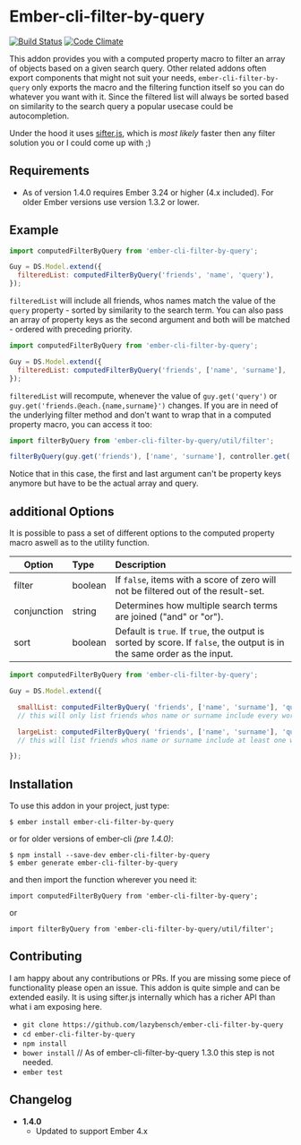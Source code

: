 # Ember-cli-filter-by-query



[![Build Status](https://travis-ci.org/lazybensch/ember-cli-filter-by-query.svg)](https://travis-ci.org/lazybensch/ember-cli-filter-by-query) [![Code Climate](https://codeclimate.com/github/lazybensch/ember-cli-filter-by-query/badges/gpa.svg)](https://codeclimate.com/github/lazybensch/ember-cli-filter-by-query)

This addon provides you with a computed property macro to filter an array of objects based on a given search query. Other related addons often export components that might not suit your needs, `ember-cli-filter-by-query` only exports the macro and the filtering function itself so you can do whatever you want with it. Since the filtered list will always be sorted based on similarity to the search query a popular usecase could be autocompletion.

Under the hood it uses [sifter.js](https://github.com/brianreavis/sifter.js/), which is _most likely_ faster then any filter solution you or I could come up with ;)

## Requirements
- As of version 1.4.0 requires Ember 3.24 or higher (4.x included). For older Ember versions use version 1.3.2 or lower.

## Example

```javascript
import computedFilterByQuery from 'ember-cli-filter-by-query';

Guy = DS.Model.extend({
  filteredList: computedFilterByQuery('friends', 'name', 'query'),
});
```

`filteredList` will include all friends, whos names match the value of the `query` property - sorted by similarity to the search term. You can also pass an array of property keys as the second argument and both will be matched - ordered with preceding priority.

```javascript
import computedFilterByQuery from 'ember-cli-filter-by-query';

Guy = DS.Model.extend({
  filteredList: computedFilterByQuery('friends', ['name', 'surname'], 'query'),
});
```

`filteredList` will recompute, whenever the value of `guy.get('query')` or `guy.get('friends.@each.{name,surname}')` changes. If you are in need of the underlying filter method and don't want to wrap that in a computed property macro, you can access it too:

```javascript
import filterByQuery from 'ember-cli-filter-by-query/util/filter';

filterByQuery(guy.get('friends'), ['name', 'surname'], controller.get('query'));
```

Notice that in this case, the first and last argument can't be property keys anymore but have to be the actual array and query.

## additional Options

It is possible to pass a set of different options to the computed property macro aswell as to the utility function.

| Option      | Type    | Description                                                                                                            |
| ----------- | :------ | :--------------------------------------------------------------------------------------------------------------------- |
| filter      | boolean | If `false`, items with a score of zero will not be filtered out of the result-set.                                     |
| conjunction | string  | Determines how multiple search terms are joined ("and" or "or").                                                       |
| sort        | boolean | Default is `true`. If `true`, the output is sorted by score. If `false`, the output is in the same order as the input. |

```javascript
import computedFilterByQuery from 'ember-cli-filter-by-query';

Guy = DS.Model.extend({

  smallList: computedFilterByQuery( 'friends', ['name', 'surname'], 'query', {conjunction: 'and' })
  // this will only list friends whos name or surname include every word in the query

  largeList: computedFilterByQuery( 'friends', ['name', 'surname'], 'query', {conjunction: 'or' })
  // this will list friends whos name or surname include at least one word of the query

});
```

## Installation

To use this addon in your project, just type:

```
$ ember install ember-cli-filter-by-query
```

or for older versions of ember-cli _(pre 1.4.0)_:

```
$ npm install --save-dev ember-cli-filter-by-query
$ ember generate ember-cli-filter-by-query
```

and then import the function wherever you need it:

```
import computedFilterByQuery from 'ember-cli-filter-by-query';
```

or

```
import filterByQuery from 'ember-cli-filter-by-query/util/filter';
```

## Contributing

I am happy about any contributions or PRs. If you are missing some piece of functionality please open an issue. This addon is quite simple and can be extended easily. It is using sifter.js internally which has a richer API than what i am exposing here.

- `git clone https://github.com/lazybensch/ember-cli-filter-by-query`
- `cd ember-cli-filter-by-query`
- `npm install`
- `bower install` // As of ember-cli-filter-by-query 1.3.0 this step is not needed.
- `ember test`

## Changelog

- **1.4.0**
  - Updated to support Ember 4.x